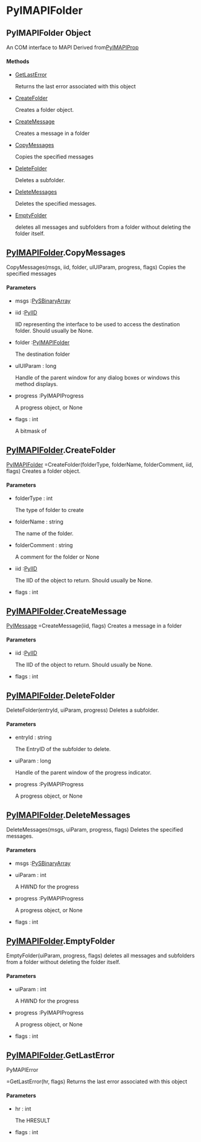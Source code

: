 # PyIMAPIFolder

## PyIMAPIFolder Object



An COM interface to MAPI
Derived from[PyIMAPIProp](#pyimapiprop)

#### Methods


  - [GetLastError](PyIMAPIFolder.md#pyimapifoldergetlasterror)

    Returns the last error associated with this object&nbsp;

  - [CreateFolder](PyIMAPIFolder.md#pyimapifoldercreatefolder)

    Creates a folder object\.&nbsp;

  - [CreateMessage](PyIMAPIFolder.md#pyimapifoldercreatemessage)

    Creates a message in a folder&nbsp;

  - [CopyMessages](PyIMAPIFolder.md#pyimapifoldercopymessages)

    Copies the specified messages&nbsp;

  - [DeleteFolder](PyIMAPIFolder.md#pyimapifolderdeletefolder)

    Deletes a subfolder\.&nbsp;

  - [DeleteMessages](PyIMAPIFolder.md#pyimapifolderdeletemessages)

    Deletes the specified messages\.&nbsp;

  - [EmptyFolder](PyIMAPIFolder.md#pyimapifolderemptyfolder)

    deletes all messages and subfolders from a folder without deleting the folder itself\.&nbsp;

## [PyIMAPIFolder](#pyimapifolder)\.CopyMessages

CopyMessages\(msgs, iid, folder, ulUIParam, progress, flags\)
Copies the specified messages

#### Parameters


  - msgs :[PySBinaryArray](#pysbinaryarray)

    

  - iid :[PyIID](#pyiid)

    IID representing the interface to be used to access the destination folder\.  Should usually be None\.

  - folder :[PyIMAPIFolder](#pyimapifolder)

    The destination folder

  - ulUIParam : long

    Handle of the parent window for any dialog boxes or windows this method displays\.

  - progress :PyIMAPIProgress

    A progress object, or None

  - flags : int

    A bitmask of


## [PyIMAPIFolder](#pyimapifolder)\.CreateFolder

[PyIMAPIFolder](#pyimapifolder) =CreateFolder\(folderType, folderName, folderComment, iid, flags\)
Creates a folder object\.

#### Parameters


  - folderType : int

    The type of folder to create

  - folderName : string

    The name of the folder\.

  - folderComment : string

    A comment for the folder or None

  - iid :[PyIID](#pyiid)

    The IID of the object to return\.  Should usually be None\.

  - flags : int

    

## [PyIMAPIFolder](#pyimapifolder)\.CreateMessage

[PyIMessage](#pyimessage) =CreateMessage\(iid, flags\)
Creates a message in a folder

#### Parameters


  - iid :[PyIID](#pyiid)

    The IID of the object to return\.  Should usually be None\.

  - flags : int

    

## [PyIMAPIFolder](#pyimapifolder)\.DeleteFolder

DeleteFolder\(entryId, uiParam, progress\)
Deletes a subfolder\.

#### Parameters


  - entryId : string

    The EntryID of the subfolder to delete\.

  - uiParam : long

    Handle of the parent window of the progress indicator\.

  - progress :PyIMAPIProgress

    A progress object, or None

## [PyIMAPIFolder](#pyimapifolder)\.DeleteMessages

DeleteMessages\(msgs, uiParam, progress, flags\)
Deletes the specified messages\.

#### Parameters


  - msgs :[PySBinaryArray](#pysbinaryarray)

    

  - uiParam : int

    A HWND for the progress

  - progress :PyIMAPIProgress

    A progress object, or None

  - flags : int

    

## [PyIMAPIFolder](#pyimapifolder)\.EmptyFolder

EmptyFolder\(uiParam, progress, flags\)
deletes all messages and subfolders from a folder without deleting the folder itself\.

#### Parameters


  - uiParam : int

    A HWND for the progress

  - progress :PyIMAPIProgress

    A progress object, or None

  - flags : int

    

## [PyIMAPIFolder](#pyimapifolder)\.GetLastError

PyMAPIError

 =GetLastError\(hr, flags\)
Returns the last error associated with this object

#### Parameters


  - hr : int

    The HRESULT

  - flags : int

    
